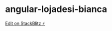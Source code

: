 # angular-lojadesi-bianca

[Edit on StackBlitz ⚡️](https://stackblitz.com/edit/angular-lojadesi-bianca)
